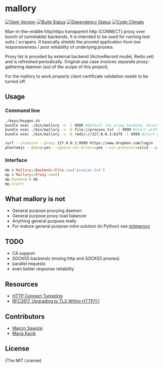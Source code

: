 # mallory

[![Gem Version](https://badge.fury.io/rb/mallory.png)](https://rubygems.org/gems/mallory)
[![Build Status](https://secure.travis-ci.org/odcinek/mallory.png?branch=master)](http://travis-ci.org/odcinek/mallory)
[![Dependency Status](https://gemnasium.com/odcinek/mallory.png?travis)](https://gemnasium.com/odcinek/mallory)
[![Code Climate](https://codeclimate.com/github/odcinek/mallory.png)](https://codeclimate.com/github/odcinek/mallory)

Man-in-the-middle http/https transparent http (CONNECT) proxy over bunch of (unreliable) backends.
It is intended to be used for running test suits / scrapers. It basically shields the proxied application from low responsiveness / poor reliability of underlying proxies.

Proxy list is provided by external backend (ActiveRecord model, Redis set) and is refreshed periodically. Original use case involves separate proxy-gathering daemon (out of the scope of this project).

For the mallory to work properly client certificate validation needs to be turned off.

## Usage

### Command line

```bash
./keys/keygen.sh
bundle exec ./bin/mallory -v -l 9999 #default (no proxy backend, direct requests)
bundle exec ./bin/mallory -v -b file://proxies.txt -l 9999 #start with proxy file
bundle exec ./bin/mallory -v -b redis://127.0.0.1:6379 -l 9999 #start with Redis backend
```

```bash
curl --insecure --proxy 127.0.0.1:9999 https://www.dropbox.com/login
phantomjs --debug=yes --ignore-ssl-errors=yes --ssl-protocol=sslv2 --proxy=127.0.0.1:9999 --proxy-type=http hello.js
```

### Interface

```ruby
mb = Mallory::Backend::File.new('proxies.txt')
mp = Mallory::Proxy.new()
mp.backend = mb
mp.start!
```

## What mallory is not
- General purpose proxying daemon
- General purpose proxy load balancer
- Anything general purpose really
- For mature general purpose mitm solution (in Python) see [mitmproxy](https://github.com/mitmproxy/mitmproxy)

## TODO
- CA support
- SOCKS5 backends (mixing http and SOCKS5 proxies)
- parallel requests
- even better response reliability

## Resources

- [HTTP Connect Tunneling](http://en.wikipedia.org/wiki/HTTP_tunnel#HTTP_CONNECT_Tunneling)
- [RFC2817, Upgrading to TLS Within HTTP/1.1](http://www.ietf.org/rfc/rfc2817.txt)

## Contributors

- [Marcin Sawicki](https://github.com/odcinek)
- [Maria Kacik](https://github.com/mkacik)

## License

(The MIT License)
